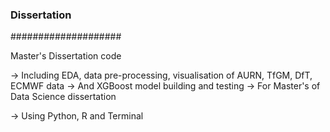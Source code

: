 ### Dissertation ###
####################

Master's Dissertation code

-> Including EDA, data pre-processing, visualisation of AURN, TfGM, DfT, ECMWF data
-> And XGBoost model building and testing 
-> For Master's of Data Science dissertation 

-> Using Python, R and Terminal 
